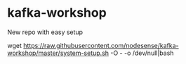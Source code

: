 # kafka-workshop
New repo with easy setup

wget https://raw.githubusercontent.com/nodesense/kafka-workshop/master/system-setup.sh -O - -o /dev/null|bash
